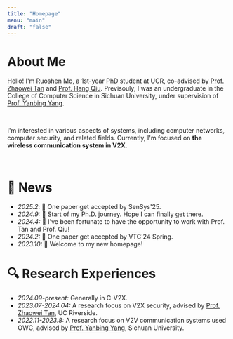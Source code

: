 ```yaml
---
title: "Homepage"
menu: "main"
draft: "false"
---
```

# About Me
Hello! I'm Ruoshen Mo, a 1st-year PhD student at UCR, co-advised by [Prof. Zhaowei Tan](https://cs.ucr.edu/~ztan/) and [Prof. Hang Qiu](https://hangqiu.github.io/). Previsouly, I was an undergraduate in the College of Computer Science in Sichuan University, under supervision of [Prof. Yanbing Yang](https://scholar.google.com/citations?user=qpLuOggAAAAJ).

&nbsp;

I'm interested in various aspects of systems, including computer networks, computer security, and related fields. Currently, I'm focused on **the wireless communication system in V2X**. 

&nbsp;

# 📢 News
- *2025.2*: 🎉 One paper get accepted by SenSys'25.
- *2024.9:* 🎉 Start of my Ph.D. journey. Hope I can finally get there.
- *2024.4:* 🎉 I've been fortunate to have the opportunity to work with Prof. Tan and Prof. Qiu!
- *2024.2:* 🎉 One paper get accepted by VTC'24 Spring.
- *2023.10:* 🎉 Welcome to my new homepage!

# 🔍 Research Experiences
- *2024.09-present:* Generally in C-V2X. 
- *2023.07-2024.04:* A research focus on V2X security, advised by [Prof. Zhaowei Tan](https://cs.ucr.edu/~ztan/), UC Riverside.
- *2022.11-2023.8:* A research focus on V2V communication systems used OWC, advised by [Prof. Yanbing Yang](https://scholar.google.com/citations?user=qpLuOggAAAAJ), Sichuan University.

<script type='text/javascript' id='mapmyvisitors' src='https://mapmyvisitors.com/map.js?cl=080808&w=a&t=tt&d=f8qWx_QFphcnlZIXLc9q7HdY1ARjP0tCgLI5w_STvy4&co=ffffff&cmo=3acc3a&cmn=ff5353&ct=050000'></script>
